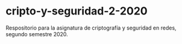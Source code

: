 # cripto-y-seguridad-2-2020
Respositorio para la asignatura de criptografía y seguridad en redes, segundo semestre 2020. 
